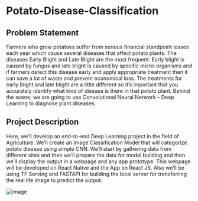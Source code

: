 # Potato-Disease-Classification

## Problem Statement 
Farmers who grow potatoes suffer from serious financial standpoint losses each year which cause several diseases that affect potato plants. The diseases Early Blight and Late Blight are the most frequent. Early blight is caused by fungus and late blight is caused by specific micro-organisms and if farmers detect this disease early and apply appropriate treatment then it can save a lot of waste and prevent economical loss. The treatments for early blight and late blight are a little different so it’s important that you accurately identify what kind of disease is there in that potato plant. Behind the scene, we are going to use Convolutional Neural Network – Deep Learning to diagnose plant diseases.

## Project Description
Here, we’ll develop an end-to-end Deep Learning project in the field of Agriculture. We’ll create an Image Classification Model that will categorize potato disease using simple CNN. We’ll start by gathering data from different sites and then we’ll prepare the data for model building and then we’ll display the output in a webpage and any app prototype. This webpage will be developed on React Native and the App on React JS. Also we’ll be using TF Serving and FASTAPI for building the local server for transferring the real life image to predict the output.

![image](https://user-images.githubusercontent.com/110054448/227795488-c01e72e9-22c8-4f56-9bfd-c76b6f8af673.png)
